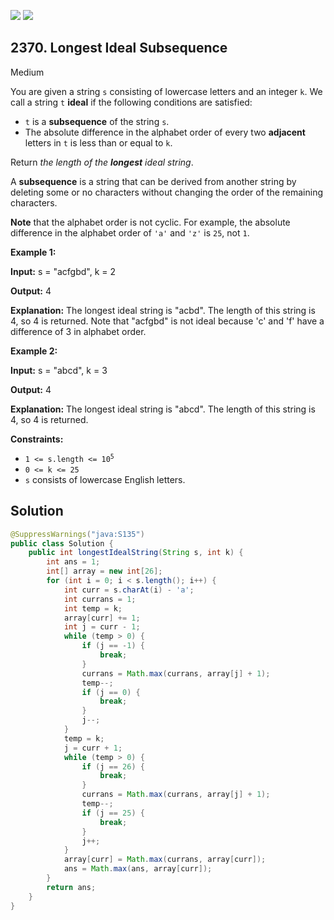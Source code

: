 [![](https://img.shields.io/github/stars/javadev/LeetCode-in-Java?label=Stars&style=flat-square)](https://github.com/javadev/LeetCode-in-Java)
[![](https://img.shields.io/github/forks/javadev/LeetCode-in-Java?label=Fork%20me%20on%20GitHub%20&style=flat-square)](https://github.com/javadev/LeetCode-in-Java/fork)

## 2370\. Longest Ideal Subsequence

Medium

You are given a string `s` consisting of lowercase letters and an integer `k`. We call a string `t` **ideal** if the following conditions are satisfied:

*   `t` is a **subsequence** of the string `s`.
*   The absolute difference in the alphabet order of every two **adjacent** letters in `t` is less than or equal to `k`.

Return _the length of the **longest** ideal string_.

A **subsequence** is a string that can be derived from another string by deleting some or no characters without changing the order of the remaining characters.

**Note** that the alphabet order is not cyclic. For example, the absolute difference in the alphabet order of `'a'` and `'z'` is `25`, not `1`.

**Example 1:**

**Input:** s = "acfgbd", k = 2

**Output:** 4

**Explanation:** The longest ideal string is "acbd". The length of this string is 4, so 4 is returned. Note that "acfgbd" is not ideal because 'c' and 'f' have a difference of 3 in alphabet order.

**Example 2:**

**Input:** s = "abcd", k = 3

**Output:** 4

**Explanation:** The longest ideal string is "abcd". The length of this string is 4, so 4 is returned.

**Constraints:**

*   <code>1 <= s.length <= 10<sup>5</sup></code>
*   `0 <= k <= 25`
*   `s` consists of lowercase English letters.

## Solution

```java
@SuppressWarnings("java:S135")
public class Solution {
    public int longestIdealString(String s, int k) {
        int ans = 1;
        int[] array = new int[26];
        for (int i = 0; i < s.length(); i++) {
            int curr = s.charAt(i) - 'a';
            int currans = 1;
            int temp = k;
            array[curr] += 1;
            int j = curr - 1;
            while (temp > 0) {
                if (j == -1) {
                    break;
                }
                currans = Math.max(currans, array[j] + 1);
                temp--;
                if (j == 0) {
                    break;
                }
                j--;
            }
            temp = k;
            j = curr + 1;
            while (temp > 0) {
                if (j == 26) {
                    break;
                }
                currans = Math.max(currans, array[j] + 1);
                temp--;
                if (j == 25) {
                    break;
                }
                j++;
            }
            array[curr] = Math.max(currans, array[curr]);
            ans = Math.max(ans, array[curr]);
        }
        return ans;
    }
}
```